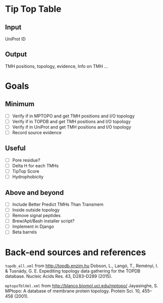 # Tip Top Table

<!--
## A tool to evaluate the topological preference of a TMH based on a population of TMHs with known topology

This runs the TMH sequence through a positionally dependent matrix of residue scores and checks the total score between forwards/backwards runs of the TMH. A greater difference indicates a greater topological preference. The advantage of this method is that the individual contribution of each residue are calculated, and whilst the accuracy of the predictor may not always be the highest overall, it allows for sensitive evaluation of the topology of a TMP without the need for hidden layers in neural networks or HMMs.

Enter your input below. Note that this is not the full protein sequence, nor a fasta formatted sequence. The sequence should be the predicted, or experimentally derived TMH with ±5 flanking residues.

[![Binder](https://mybinder.org/badge.svg)](https://mybinder.org/v2/gh/JamesABaker/TMH-open-topology/blob/master/)
-->

## Input

UniProt ID

## Output

TMH positions, topology, evidence, Info on TMH ...

# Goals

## Minimum

-   [ ] Verify if in MPTOPO and get TMH positions and I/O topology
-   [ ] Verify if in TOPDB and get TMH positions and I/O topology
-   [ ] Verify if in UniProt and get TMH positions and I/O topology
-   [ ] Record source evidence

## Useful

-   [ ] Pore residue?
-   [ ] Delta H for each TMHs
-   [ ] TipTop Score
-   [ ] Hydrophobicity

## Above and beyond

-   [ ] Include Better Predict TMHs Than Transmem
-   [ ] Inside outside topology
-   [ ] Remove signal peptides
-   [ ] Brew/Apt/Bash installer script?
-   [ ] Implement in Django
-   [ ] Beta barrels

<!--

TMs In Protein TOPology = TiPTop
TYpical Protein TOPology = TypTop
TypIcal Protein TOPology = TipTop
Tip Top Protein Topology

 -->

# Back-end sources and references

 `topdb_all.xml` from <http://topdb.enzim.hu> Dobson, L., Langó, T., Reményi, I. & Tusnády, G. E. Expediting topology data gathering for the TOPDB database. Nucleic Acids Res. 43, D283–D289 (2015).

 `mptopoTblXml.xml` from <http://blanco.biomol.uci.edu/mptopo/> Jayasinghe, S. MPtopo: A database of membrane protein topology. Protein Sci. 10, 455–458 (2001).
